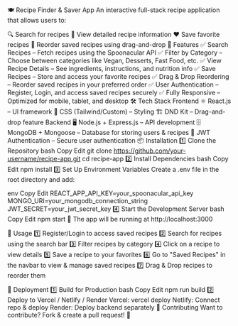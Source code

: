 🍽️ Recipe Finder & Saver App
An interactive full-stack recipe application that allows users to:

🔍 Search for recipes
📖 View detailed recipe information
❤️ Save favorite recipes
🔄 Reorder saved recipes using drag-and-drop
🚀 Features
✅ Search Recipes – Fetch recipes using the Spoonacular API
✅ Filter by Category – Choose between categories like Vegan, Desserts, Fast Food, etc.
✅ View Recipe Details – See ingredients, instructions, and nutrition info
✅ Save Recipes – Store and access your favorite recipes
✅ Drag & Drop Reordering – Reorder saved recipes in your preferred order
✅ User Authentication – Register, Login, and access saved recipes securely
✅ Fully Responsive – Optimized for mobile, tablet, and desktop
🛠️ Tech Stack
Frontend
⚛ React.js – UI framework
💅 CSS (Tailwind/Custom) – Styling
🏗 DND Kit – Drag-and-drop feature
Backend
🖥 Node.js + Express.js – API development
🗄 MongoDB + Mongoose – Database for storing users & recipes
🔐 JWT Authentication – Secure user authentication
📦 Installation
1️⃣ Clone the Repository
bash
Copy
Edit
git clone https://github.com/your-username/recipe-app.git
cd recipe-app
2️⃣ Install Dependencies
bash
Copy
Edit
npm install
3️⃣ Set Up Environment Variables
Create a .env file in the root directory and add:

env
Copy
Edit
REACT_APP_API_KEY=your_spoonacular_api_key
MONGO_URI=your_mongodb_connection_string
JWT_SECRET=your_jwt_secret_key
4️⃣ Start the Development Server
bash
Copy
Edit
npm start
🚀 The app will be running at http://localhost:3000

🔧 Usage
1️⃣ Register/Login to access saved recipes
2️⃣ Search for recipes using the search bar
3️⃣ Filter recipes by category
4️⃣ Click on a recipe to view details
5️⃣ Save a recipe to your favorites
6️⃣ Go to "Saved Recipes" in the navbar to view & manage saved recipes
7️⃣ Drag & Drop recipes to reorder them

🚀 Deployment
1️⃣ Build for Production
bash
Copy
Edit
npm run build
2️⃣ Deploy to Vercel / Netlify / Render
Vercel: vercel deploy
Netlify: Connect repo & deploy
Render: Deploy backend separately
🤝 Contributing
Want to contribute? Fork & create a pull request! 🚀

